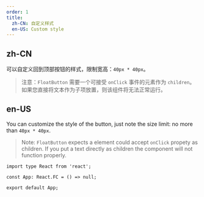 ```yaml
---
order: 1
title:
  zh-CN: 自定义样式
  en-US: Custom style
---
```


## zh-CN

可以自定义回到顶部按钮的样式，限制宽高：`40px * 40px`。

> 注意：`FloatButton` 需要一个可接受 `onClick` 事件的元素作为 `children`。 如果您直接将文本作为子项放置，则该组件将无法正常运行。

## en-US

You can customize the style of the button, just note the size limit: no more than `40px * 40px`.

> Note: `FloatButton` expects a element could accept `onClick` propety as children. If you put a text directly as children the component will not function properly.

```tsx
import type React from 'react';

const App: React.FC = () => null;

export default App;
```
